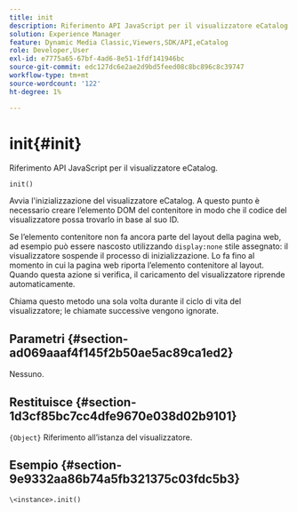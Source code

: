 ```yaml
---
title: init
description: Riferimento API JavaScript per il visualizzatore eCatalog.
solution: Experience Manager
feature: Dynamic Media Classic,Viewers,SDK/API,eCatalog
role: Developer,User
exl-id: e7775a65-67bf-4ad6-8e51-1fdf141946bc
source-git-commit: edc127dc6e2ae2d9bd5feed08c8bc896c8c39747
workflow-type: tm+mt
source-wordcount: '122'
ht-degree: 1%

---
```


# init{#init}

Riferimento API JavaScript per il visualizzatore eCatalog.

`init()`

Avvia l&#39;inizializzazione del visualizzatore eCatalog. A questo punto è necessario creare l’elemento DOM del contenitore in modo che il codice del visualizzatore possa trovarlo in base al suo ID.

Se l’elemento contenitore non fa ancora parte del layout della pagina web, ad esempio può essere nascosto utilizzando `display:none` stile assegnato: il visualizzatore sospende il processo di inizializzazione. Lo fa fino al momento in cui la pagina web riporta l’elemento contenitore al layout. Quando questa azione si verifica, il caricamento del visualizzatore riprende automaticamente.

Chiama questo metodo una sola volta durante il ciclo di vita del visualizzatore; le chiamate successive vengono ignorate.

## Parametri {#section-ad069aaaf4f145f2b50ae5ac89ca1ed2}

Nessuno.

## Restituisce {#section-1d3cf85bc7cc4dfe9670e038d02b9101}

`{Object}` Riferimento all’istanza del visualizzatore.

## Esempio {#section-9e9332aa86b74a5fb321375c03fdc5b3}

```
\<instance>.init()
```
